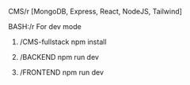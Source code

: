 CMS/r
[MongoDB, Express, React, NodeJS, Tailwind]

BASH:/r
For dev mode

1. /CMS-fullstack
   npm install

2. /BACKEND
   npm run dev

3. /FRONTEND
   npm run dev
